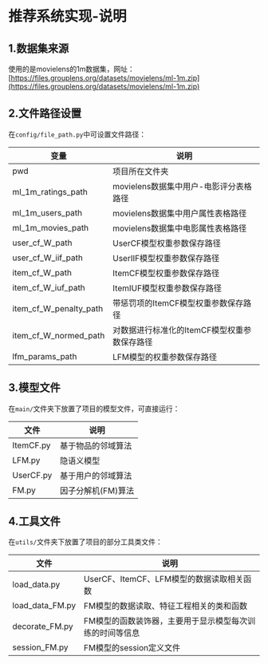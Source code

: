 # 推荐系统实现-说明

## 1.数据集来源

使用的是movielens的1m数据集，网址：[https://files.grouplens.org/datasets/movielens/ml-1m.zip](https://files.grouplens.org/datasets/movielens/ml-1m.zip)

## 2.文件路径设置

在`config/file_path.py`中可设置文件路径：

| 变量                   | 说明                                         |
| ---------------------- | -------------------------------------------- |
| pwd                    | 项目所在文件夹                               |
| ml_1m_ratings_path     | movielens数据集中用户-电影评分表格路径       |
| ml_1m_users_path       | movielens数据集中用户属性表格路径            |
| ml_1m_movies_path      | movielens数据集中电影属性表格路径            |
| user_cf_W_path         | UserCF模型权重参数保存路径                   |
| user_cf_W_iif_path     | UserIIF模型权重参数保存路径                  |
| item_cf_W_path         | ItemCF模型权重参数保存路径                   |
| item_cf_W_iuf_path     | ItemIUF模型权重参数保存路径                  |
| item_cf_W_penalty_path | 带惩罚项的ItemCF模型权重参数保存路径         |
| item_cf_W_normed_path  | 对数据进行标准化的ItemCF模型权重参数保存路径 |
| lfm_params_path        | LFM模型的权重参数保存路径                    |

## 3.模型文件

在`main/`文件夹下放置了项目的模型文件，可直接运行：

| 文件      | 说明               |
| --------- | ------------------ |
| ItemCF.py | 基于物品的邻域算法 |
| LFM.py    | 隐语义模型         |
| UserCF.py | 基于用户的邻域算法 |
| FM.py     | 因子分解机(FM)算法 |

## 4.工具文件

在`utils/`文件夹下放置了项目的部分工具类文件：

| 文件            | 说明                                                     |
| --------------- | -------------------------------------------------------- |
| load_data.py    | UserCF、ItemCF、LFM模型的数据读取相关函数                |
| load_data_FM.py | FM模型的数据读取、特征工程相关的类和函数                 |
| decorate_FM.py  | FM模型的函数装饰器，主要用于显示模型每次训练的时间等信息 |
| session_FM.py   | FM模型的session定义文件                                  |

